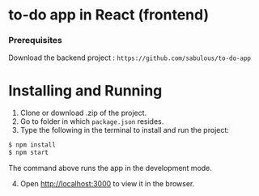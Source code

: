 # to-do app in React (frontend)

### Prerequisites

Download the backend project : `https://github.com/sabulous/to-do-app`

# Installing and Running

1. Clone or download .zip of the project.
2. Go to folder in which `package.json` resides.
3. Type the following in the terminal to install and run the project:

```sh
$ npm install
$ npm start
```

The command above runs the app in the development mode.

4. Open [http://localhost:3000](http://localhost:3000) to view it in the browser.
